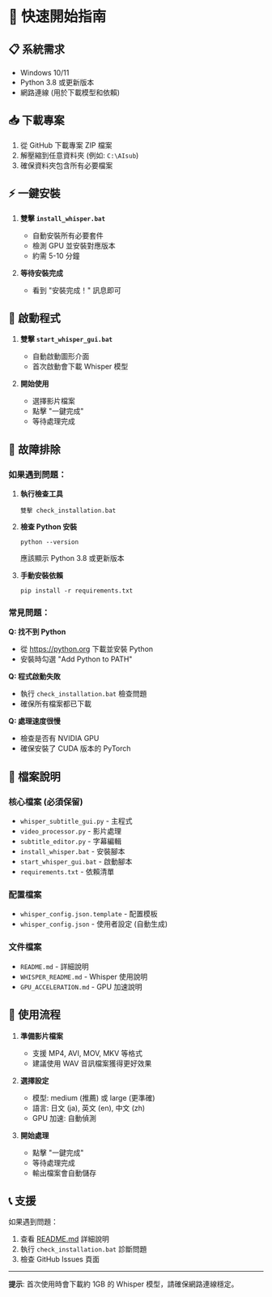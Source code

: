 # 🚀 快速開始指南

## 📋 系統需求

- Windows 10/11
- Python 3.8 或更新版本
- 網路連線 (用於下載模型和依賴)

## 📥 下載專案

1. 從 GitHub 下載專案 ZIP 檔案
2. 解壓縮到任意資料夾 (例如: `C:\AIsub`)
3. 確保資料夾包含所有必要檔案

## ⚡ 一鍵安裝

1. **雙擊 `install_whisper.bat`**
   - 自動安裝所有必要套件
   - 檢測 GPU 並安裝對應版本
   - 約需 5-10 分鐘

2. **等待安裝完成**
   - 看到 "安裝完成！" 訊息即可

## 🎯 啟動程式

1. **雙擊 `start_whisper_gui.bat`**
   - 自動啟動圖形介面
   - 首次啟動會下載 Whisper 模型

2. **開始使用**
   - 選擇影片檔案
   - 點擊 "一鍵完成"
   - 等待處理完成

## 🔧 故障排除

### 如果遇到問題：

1. **執行檢查工具**
   ```
   雙擊 check_installation.bat
   ```

2. **檢查 Python 安裝**
   ```
   python --version
   ```
   應該顯示 Python 3.8 或更新版本

3. **手動安裝依賴**
   ```
   pip install -r requirements.txt
   ```

### 常見問題：

**Q: 找不到 Python**
- 從 https://python.org 下載並安裝 Python
- 安裝時勾選 "Add Python to PATH"

**Q: 程式啟動失敗**
- 執行 `check_installation.bat` 檢查問題
- 確保所有檔案都已下載

**Q: 處理速度很慢**
- 檢查是否有 NVIDIA GPU
- 確保安裝了 CUDA 版本的 PyTorch

## 📁 檔案說明

### 核心檔案 (必須保留)
- `whisper_subtitle_gui.py` - 主程式
- `video_processor.py` - 影片處理
- `subtitle_editor.py` - 字幕編輯
- `install_whisper.bat` - 安裝腳本
- `start_whisper_gui.bat` - 啟動腳本
- `requirements.txt` - 依賴清單

### 配置檔案
- `whisper_config.json.template` - 配置模板
- `whisper_config.json` - 使用者設定 (自動生成)

### 文件檔案
- `README.md` - 詳細說明
- `WHISPER_README.md` - Whisper 使用說明
- `GPU_ACCELERATION.md` - GPU 加速說明

## 🎵 使用流程

1. **準備影片檔案**
   - 支援 MP4, AVI, MOV, MKV 等格式
   - 建議使用 WAV 音訊檔案獲得更好效果

2. **選擇設定**
   - 模型: medium (推薦) 或 large (更準確)
   - 語言: 日文 (ja), 英文 (en), 中文 (zh)
   - GPU 加速: 自動偵測

3. **開始處理**
   - 點擊 "一鍵完成" 
   - 等待處理完成
   - 輸出檔案會自動儲存

## 📞 支援

如果遇到問題：
1. 查看 [README.md](README.md) 詳細說明
2. 執行 `check_installation.bat` 診斷問題
3. 檢查 GitHub Issues 頁面

---

**提示**: 首次使用時會下載約 1GB 的 Whisper 模型，請確保網路連線穩定。